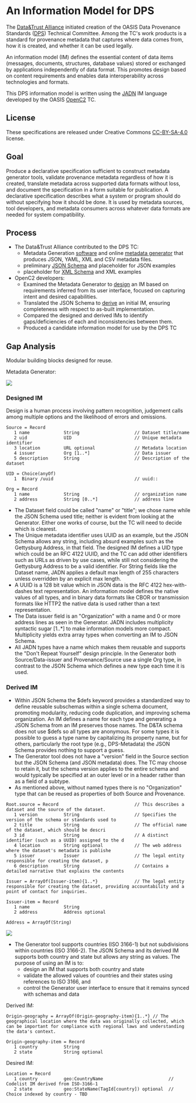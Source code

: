 # An Information Model for DPS

The [Data&Trust Alliance](https://dataandtrustalliance.org/)
initiated creation of the OASIS Data Provenance Standards
([DPS](https://docs.google.com/document/d/1FswDKOteTbMfBU9bfQGO9xH2MIRwaAcx))
Technical Committee.
Among the TC's work products is a standard for provenance metadata that captures
where data comes from, how it is created, and whether it can be used legally.

An information model (IM) defines the essential content of data items (messages, documents,
structures, database values) stored or exchanged by applications independently of data format.
This promotes design based on content requirements and enables data interoperability across
technologies and formats. 

This DPS information model is written using the
[JADN](https://docs.oasis-open.org/openc2/jadn/v2.0/jadn-v2.0.html) IM language developed by the OASIS
[OpenC2](https://groups.oasis-open.org/communities/tc-community-home2?CommunityKey=a34c9baf-48b2-44c5-a567-018dc7d32296) TC.

## License
These specifications are released under Creative Commons
[CC-BY-SA-4.0](https://creativecommons.org/licenses/by-sa/4.0/) license.

## Goal
Produce a declarative specification sufficient to construct metadata generator tools, validate provenance
metadata regardless of how it is created, translate metadata across supported data formats without loss, and
document the specification in a form suitable for publication. A declarative specification describes
what a system or program should do without specifying how it should be done. It is used by metadata sources,
tool developers, and metadata consumers across whatever data formats are needed for system compatibility.

## Process
* The Data&Trust Alliance contributed to the DPS TC:
  * Metadata Generation
    [software](https://groups.oasis-open.org/higherlogic/ws/groups/2c60b2cf-45d3-48cd-8594-0194f182b33d/documents/dps3709/document?document_id=72724)
    and online [metadata generator](https://data-and-trust-alliance-data-provenance-standards.northeurope.cloudapp.azure.com/)
    that produces JSON, YAML, XML and CSV metadata files.
  * preliminary
    [JSON Schema](https://groups.oasis-open.org/higherlogic/ws/groups/2c60b2cf-45d3-48cd-8594-0194f182b33d/download/72727)
    and placeholder for JSON examples
  * placeholder for [XML Schema](https://groups.oasis-open.org/higherlogic/ws/groups/2c60b2cf-45d3-48cd-8594-0194f182b33d/download/72728)
    and XML examples
* OpenC2 developers:
  * Examined the Metadata Generator to [design](Designed) an IM based on requirements inferred from its user interface,
    focused on capturing intent and desired capabilities.
  * Translated the JSON Schema to [derive](FromJSON) an initial IM, ensuring completeness with respect to
    as-built implementation.
  * Compared the designed and derived IMs to identify gaps/deficiencies of each and inconsistencies between them.
  * Produced a candidate information model for use by the DPS TC

## Gap Analysis

Modular building blocks designed for reuse.

Metadata Generator:

![](images/title.jpg)

### Designed IM
Design is a human process involving pattern recognition, judgement calls among multiple options
and the likelihood of errors and omissions.

```
Source = Record
   1 name             String                     // Dataset title/name
   2 uid              UID                        // Unique metadata identifier
   3 location         URL optional               // Metadata location
   4 issuer           Org [1..*]                 // Data issuer
   5 description      String                     // Description of the dataset

UID = Choice(anyOf)
   1  Binary /uuid                               // uuid::

Org = Record
   1 name             String                     // organization name
   2 address          String [0..*]              // address line
```

* The Dataset field could be called "name" or "title"; we chose name while the
JSON Schema used title; neither is evident from looking at the Generator.
Either one works of course, but the TC will need to decide which is clearest.
* The Unique metadata identifier uses UUID as an example, but the JSON Schema allows
any string, including absurd examples such as the Gettysburg Address, in that field. The designed IM defines
a UID type which could be an RFC 4122 UUID, and the TC can add other identifiers
such as URLs as driven by use cases, while still not considering the Gettysburg Address
to be a valid identifier.  For String fields like the Dataset name, JADN applies a
default max length of 255 characters unless overridden by an explicit max length.
* A UUID is a 128 bit value which in JSON data is the RFC 4122 hex-with-dashes text
representation. An information model defines the native values of all types,
and in binary data formats like CBOR or transmission formats like HTTP2 the native
data is used rather than a text representation.
* The Data issuer field is an "Organization" with a name and 0 or more address lines
as seen in the Generator. JADN includes multiplicity syntactic sugar [1..*] to make
information models more compact. Multiplicity yields extra array types when converting
an IM to JSON Schema.
* All JADN types have a name which makes them reusable and supports the "Don't Repeat
Yourself" design principle. In the Generator both Source/Data-issuer and
Provenance/Source use a single Org type, in contrast to the JSON Schema which
defines a new type each time it is used.

### Derived IM

* Within JSON Schema the \$defs keyword provides a standardized way to define reusable
subschemas within a single schema document, promoting modularity, reducing code duplication,
and improving schema organization. An IM defines a name for each type and generating a
JSON Schema from an IM preserves those names. The D&TA schema does not use $defs so all
types are anonymous. For some types it is possible to guess a type name by capitalizing
its property name, but for others, particularly the root type (e.g., DPS-Metadata) the
JSON Schema provides nothing to support a guess.
* The Generator tool does not have a "version" field in the Source section but the JSON Schema
(and JSON metadata) does. The TC may choose to retain it, but the schema version applies
to the entire schema and would typically be specified at an outer level or in a header
rather than as a field of a subtype.
* As mentioned above, without named types there is no "Organization" type that can be reused
as properties of both Source and Provenance.

```
Root.source = Record                             // This describes a dataset and the source of the dataset.
   1 version          String                     // Specifies the version of the schema or standards used to 
   2 title            String                     // The official name of the dataset, which should be descri
   3 id               String                     // A distinct identifier (such as a UUID) assigned to the d
   4 location         String optional            // The web address where the dataset's metadata is publishe
   5 issuer           Issuer                     // The legal entity responsible for creating the dataset, p
   6 description      String                     // Contains a detailed narrative that explains the contents

Issuer = ArrayOf(Issuer-item){1..*}              // The legal entity responsible for creating the dataset, providing accountability and a point of contact for inquiries.

Issuer-item = Record
   1 name             String
   2 address          Address optional

Address = ArrayOf(String)
```

![](images/title.jpg)

* The Generator tool supports countries (ISO 3166-1) but not subdivisions within countries
  (ISO 3166-2). The JSON Schema and its derived IM supports both country and state but
  allows any string as values. The purpose of using an IM is to:
  * design an IM that supports both country and state
  * validate the allowed values of countries and their states using references to ISO 3166, and
  * control the Generator user interface to ensure that it remains synced with schemas and data

Derived IM:
```
Origin-geography = ArrayOf(Origin-geography-item){1..*} // The geographical location where the data was originally collected, which can be important for compliance with regional laws and understanding the data's context.

Origin-geography-item = Record
   1 country          String
   2 state            String optional
```
Desired IM:
```
Location = Record
   1 country          geo:CountryName                         // Codelist IM derived from ISO-3166-1
   2 state            geo:StateName(TagId[country]) optional  // Choice indexed by country - TBD
```